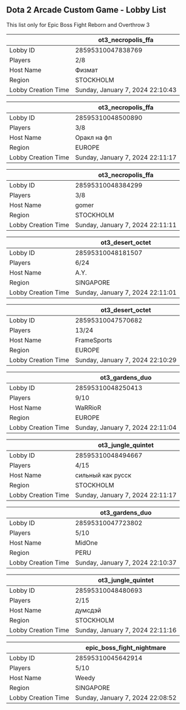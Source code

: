 ## Dota 2 Arcade Custom Game - Lobby List

This list only for Epic Boss Fight Reborn and Overthrow 3

|  | ot3_necropolis_ffa |
| ------ | ------ |
| Lobby ID | 28595310047838769 |
| Players | 2/8 |
| Host Name | Физмат |
| Region | STOCKHOLM |
| Lobby Creation Time | Sunday, January 7, 2024 22:10:43 |


|  | ot3_necropolis_ffa |
| ------ | ------ |
| Lobby ID | 28595310048500890 |
| Players | 3/8 |
| Host Name | Оракл на фп |
| Region | EUROPE |
| Lobby Creation Time | Sunday, January 7, 2024 22:11:17 |


|  | ot3_necropolis_ffa |
| ------ | ------ |
| Lobby ID | 28595310048384299 |
| Players | 3/8 |
| Host Name | gomer |
| Region | STOCKHOLM |
| Lobby Creation Time | Sunday, January 7, 2024 22:11:11 |


|  | ot3_desert_octet |
| ------ | ------ |
| Lobby ID | 28595310048181507 |
| Players | 6/24 |
| Host Name | A.Y. |
| Region | SINGAPORE |
| Lobby Creation Time | Sunday, January 7, 2024 22:11:01 |


|  | ot3_desert_octet |
| ------ | ------ |
| Lobby ID | 28595310047570682 |
| Players | 13/24 |
| Host Name | FrameSports |
| Region | EUROPE |
| Lobby Creation Time | Sunday, January 7, 2024 22:10:29 |


|  | ot3_gardens_duo |
| ------ | ------ |
| Lobby ID | 28595310048250413 |
| Players | 9/10 |
| Host Name | WaRRioR |
| Region | EUROPE |
| Lobby Creation Time | Sunday, January 7, 2024 22:11:04 |


|  | ot3_jungle_quintet |
| ------ | ------ |
| Lobby ID | 28595310048494667 |
| Players | 4/15 |
| Host Name | сильный как русск |
| Region | STOCKHOLM |
| Lobby Creation Time | Sunday, January 7, 2024 22:11:17 |


|  | ot3_gardens_duo |
| ------ | ------ |
| Lobby ID | 28595310047723802 |
| Players | 5/10 |
| Host Name | MidOne |
| Region | PERU |
| Lobby Creation Time | Sunday, January 7, 2024 22:10:37 |


|  | ot3_jungle_quintet |
| ------ | ------ |
| Lobby ID | 28595310048480693 |
| Players | 2/15 |
| Host Name | думсдэй |
| Region | STOCKHOLM |
| Lobby Creation Time | Sunday, January 7, 2024 22:11:16 |


|  | epic_boss_fight_nightmare |
| ------ | ------ |
| Lobby ID | 28595310045642914 |
| Players | 5/10 |
| Host Name | Weedy |
| Region | SINGAPORE |
| Lobby Creation Time | Sunday, January 7, 2024 22:08:52 |


